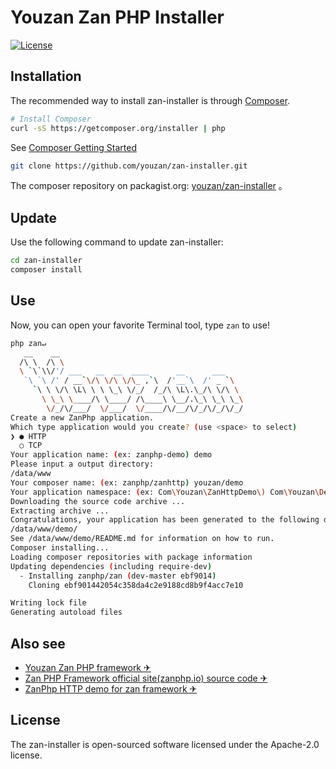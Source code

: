 # Youzan Zan PHP Installer

[![License](https://img.shields.io/badge/license-apache2-blue.svg)](LICENSE)

## Installation
The recommended way to install zan-installer is through
[Composer](http://getcomposer.org).

```bash
# Install Composer
curl -sS https://getcomposer.org/installer | php
```
See [Composer Getting Started](https://getcomposer.org/doc/00-intro.md)


```bash
git clone https://github.com/youzan/zan-installer.git
```
The composer repository on packagist.org: [youzan/zan-installer](https://packagist.org/packages/youzan/zan-installer) 。

## Update
Use the following command to update zan-installer:

```bash
cd zan-installer
composer install
```


## Use
Now, you can open your favorite Terminal tool, type `zan` to use!

```bash
php zan↵
   __    __
  /\ \  /\ \
  \ `\`\\/'/ ___   __  __  ____      __      ___
   `\ `\ /' / __`\/\ \/\ \/\_ ,`\  /'__`\  /' _ `\
     `\ \ \/\ \L\ \ \ \_\ \/_/  /_/\ \L\.\_/\ \/\ \
       \ \_\ \____/\ \____/ /\____\ \__/.\_\ \_\ \_\
        \/_/\/___/  \/___/  \/____/\/__/\/_/\/_/\/_/
Create a new ZanPhp application.
Which type application would you create? (use <space> to select)
❯ ● HTTP
  ○ TCP
Your application name: (ex: zanphp-demo) demo
Please input a output directory:
/data/www
Your composer name: (ex: zanphp/zanhttp) youzan/demo
Your application namespace: (ex: Com\Youzan\ZanHttpDemo\) Com\Youzan\Demo\
Downloading the source code archive ...
Extracting archive ...
Congratulations, your application has been generated to the following directory.
/data/www/demo/
See /data/www/demo/README.md for information on how to run.
Composer installing...
Loading composer repositories with package information
Updating dependencies (including require-dev)
  - Installing zanphp/zan (dev-master ebf9014)
    Cloning ebf901442054c358da4c2e9188cd8b9f4acc7e10

Writing lock file
Generating autoload files
```

## Also see
- [Youzan Zan PHP framework &#9992;](https://github.com/youzan/zan) 
- [Zan PHP Framework official site(zanphp.io) source code &#9992;](https://github.com/youzan/zanphp.io-server)
- [ZanPhp HTTP demo for zan framework &#9992;](https://github.com/youzan/zanhttp)

## License
The zan-installer is open-sourced software licensed under the Apache-2.0 license.

